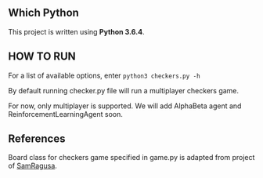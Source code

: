
## Which Python

This project is written using **Python 3.6.4**.

## HOW TO RUN

For a list of available options, enter `python3 checkers.py -h`

By default running checker.py file will run a multiplayer checkers game.

For now, only multiplayer is supported. We will add AlphaBeta agent and ReinforcementLearningAgent soon.

## References

Board class for checkers game specified in game.py is adapted from project of [SamRagusa](https://github.com/SamRagusa/Checkers-Reinforcement-Learning).
